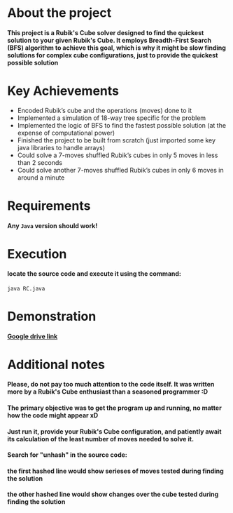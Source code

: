 # About the project
#### This project is a Rubik's Cube solver designed to find the quickest solution to your given Rubik's Cube. It employs Breadth-First Search (BFS) algorithm to achieve this goal, which is why it might be slow finding solutions for complex cube configurations, just to provide the quickest possible solution

# Key Achievements

* Encoded Rubik’s cube and the operations (moves) done to it
* Implemented a simulation of 18-way tree specific for the problem 
* Implemented the logic of BFS to find the fastest possible solution (at the expense of computational power)
* Finished the project to be built from scratch (just imported some key java libraries to handle arrays)
* Could solve a 7-moves shuffled Rubik’s cubes in only 5 moves in less than 2 seconds
* Could solve another 7-moves shuffled Rubik’s cubes in only 6 moves in around a minute

# Requirements
#### Any `Java` version should work!

# Execution
#### locate the source code and execute it using the command:
```
java RC.java
```
# Demonstration
#### [Google drive link](https://drive.google.com/drive/folders/1tjMPFxNt5oSCpc1TyPZtPsl4sxmpvLSO?usp=share_link)

# Additional notes

#### Please, do not pay too much attention to the code itself. It was written more by a Rubik's Cube enthusiast than a seasoned programmer :D
#### The primary objective was to get the program up and running, no matter how the code might appear xD
#### Just run it, provide your Rubik's Cube configuration, and patiently await its calculation of the least number of moves needed to solve it.

#### Search for "unhash" in the source code:
#### the first hashed line would show serieses of moves tested during finding the solution
#### the other hashed line would show changes over the cube tested during finding the solution


